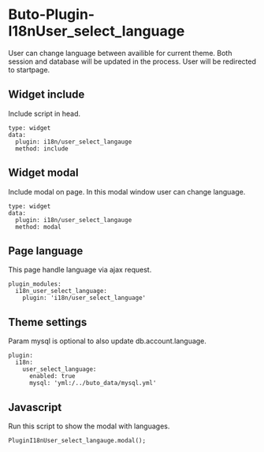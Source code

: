 # Buto-Plugin-I18nUser_select_language
User can change language between availible for current theme.
Both session and database will be updated in the process.
User will be redirected to startpage.

## Widget include
Include script in head.
```
type: widget
data:
  plugin: i18n/user_select_langauge
  method: include
```

## Widget modal
Include modal on page.
In this modal window user can change language.
```
type: widget
data:
  plugin: i18n/user_select_langauge
  method: modal
```

## Page language
This page handle language via ajax request.
```
plugin_modules:
  i18n_user_select_language:
    plugin: 'i18n/user_select_language'
```

## Theme settings
Param mysql is optional to also update db.account.language.
```
plugin:
  i18n:
    user_select_language:
      enabled: true
      mysql: 'yml:/../buto_data/mysql.yml'
```

## Javascript
Run this script to show the modal with languages.
```
PluginI18nUser_select_langauge.modal();
```
